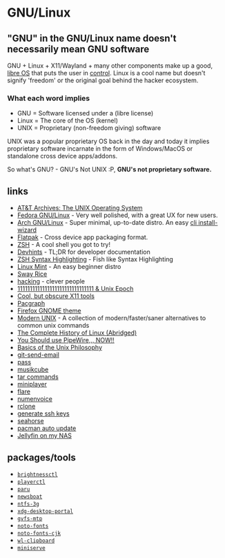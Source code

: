 # GNU/Linux

## "GNU" in the GNU/Linux name doesn't necessarily mean GNU software

GNU + Linux + X11/Wayland + many other components make up a good, [libre OS](https://polarhive.ml/blog/free-libre-software/) that puts the user in [control](https://polarhive.ml/blog/how-i-do-my-computing/). Linux is a cool name but doesn't signify 'freedom' or the original goal behind the hacker ecosystem.

### What each word implies

- GNU = Software licensed under a (libre license)
- Linux = The core of the OS (kernel)
- UNIX = Proprietary (non-freedom giving) software

UNIX was a popular proprietary OS back in the day and today it implies proprietary software incarnate in the form of Windows/MacOS or standalone cross device apps/addons.

So what's GNU? - GNU's Not UNIX :P, **GNU's not proprietary software.**

## links

- [AT&T Archives: The UNIX Operating System](https://piped.kavin.rocks/watch?v=tc4ROCJYbm0)
- [Fedora GNU/Linux](https://fedoraproject.org/) - Very well polished, with a great UX for new users.
- [Arch GNU/Linux](https://archlinux.org/) - Super minimal, up-to-date distro. An easy [cli install-wizard](https://github.com/archlinux/archinstall/)
- [Flatpak](https://flatpak.org) - Cross device app packaging format.
- [ZSH](https://ohmyz.sh/) - A cool shell you got to try!
- [Devhints](https://devhints.io/) - TL;DR for developer documentation
- [ZSH Syntax Highlighting](https://github.com/zsh-users/zsh-syntax-highlighting) - Fish like Syntax Highlighting
- [Linux Mint](https://linuxmint.com/) - An easy beginner distro
- [Sway Rice](https://github.com/sora6kq/sway-dots)
- [hacking](https://www.technologyreview.com/2007/08/15/224210/that-hack-25-years-later/) - clever people
- [1111111111111111111111111111111 & Unix Epoch](https://piped.kavin.rocks/watch?v=QOeWxA9sXFY)
- [Cool, but obscure X11 tools](https://cyber.dabamos.de/unix/x11/)
- [Pacgraph](http://kmkeen.com/pacgraph/)
- [Firefox GNOME theme](https://github.com/rafaelmardojai/firefox-gnome-theme)
- [Modern UNIX](https://github.com/ibraheemdev/modern-unix) - A collection of modern/faster/saner alternatives to common unix commands
- [The Complete History of Linux (Abridged)](https://piped.kavin.rocks/watch?v=UjDQtNYxtbU)
- [You Should use PipeWire,,, NOW!!](https://piped.kavin.rocks/watch?v=5a7_2mA2LYQ)
- [Basics of the Unix Philosophy](http://www.catb.org/esr/writings/taoup/html/ch01s06.html)
- [git-send-email](https://git-send-email.io/)
- [pass](https://www.passwordstore.org/)
- [musikcube](https://github.com/clangen/musikcube)
- [tar commands](https://scripter.co/disarming-the-tar-bomb-in-10-seconds/)
- [miniplayer](https://github.com/guardkenzie/miniplayer)
- [flare](https://flathub.org/apps/details/de.schmidhuberj.Flare)
- [numenvoice](https://numenvoice.com/)
- [rclone](https://rclone.org/)
- [generate ssh keys](https://tailscale.com/learn/generate-ssh-keys/)
- [seahorse](https://wiki.gnome.org/Apps/Seahorse)
- [pacman auto update](https://github.com/cmuench/pacman-auto-update)
- [Jellyfin on my NAS](https://piped.video/watch?v=4VkY1vTpCJY)

## packages/tools

- [``brightnessctl``](https://repology.org/project/brightnessctl/information)
- [``playerctl``](https://repology.org/project/playerctl/information)
- [``paru``](https://repology.org/project/paru/information)
- [``newsboat``](https://repology.org/project/newsboat/information)
- [``ntfs-3g``](https://repology.org/project/ntfs-3g/information)
- [``xdg-desktop-portal``](https://repology.org/project/xdg-desktop-portal/information)
- [``gvfs-mtp``](https://repology.org/project/gvfs-mtp/information)
- [``noto-fonts``](https://archlinux.org/packages/extra/any/noto-fonts/)
- [``noto-fonts-cjk``](https://archlinux.org/packages/extra/any/noto-fonts-cjk/)
- [``wl-clipboard``](https://github.com/bugaevc/wl-clipboard)
- [``miniserve``](https://github.com/svenstaro/miniserve)

